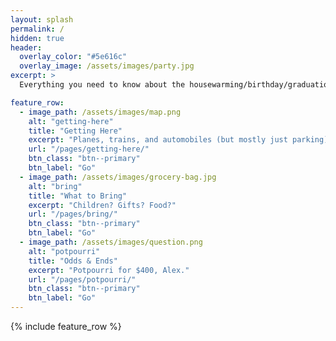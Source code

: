 ```yaml
---
layout: splash
permalink: /
hidden: true
header:
  overlay_color: "#5e616c"
  overlay_image: /assets/images/party.jpg
excerpt: >
  Everything you need to know about the housewarming/birthday/graduation festivities.<br />

feature_row:
  - image_path: /assets/images/map.png
    alt: "getting-here"
    title: "Getting Here"
    excerpt: "Planes, trains, and automobiles (but mostly just parking)."
    url: "/pages/getting-here/"
    btn_class: "btn--primary"
    btn_label: "Go"
  - image_path: /assets/images/grocery-bag.jpg
    alt: "bring"
    title: "What to Bring"
    excerpt: "Children? Gifts? Food?"
    url: "/pages/bring/"
    btn_class: "btn--primary"
    btn_label: "Go"
  - image_path: /assets/images/question.png
    alt: "potpourri"
    title: "Odds & Ends"
    excerpt: "Potpourri for $400, Alex."
    url: "/pages/potpourri/"
    btn_class: "btn--primary"
    btn_label: "Go"      
---
```


{% include feature_row %}